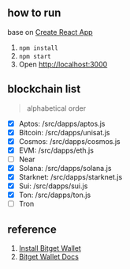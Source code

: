## how to run 
base on [Create React App](https://github.com/facebook/create-react-app)

1. `npm install`
2. `npm start`
3. Open [http://localhost:3000](http://localhost:3000) 


## blockchain list
> alphabetical order

- [x] Aptos: /src/dapps/aptos.js
- [x] Bitcoin: /src/dapps/unisat.js
- [x] Cosmos: /src/dapps/cosmos.js
- [x] EVM: /src/dapps/eth.js
- [ ] Near
- [x] Solana: /src/dapps/solana.js
- [x] Starknet: /src/dapps/starknet.js
- [x] Sui: /src/dapps/sui.js
- [x] Ton: /src/dapps/ton.js
- [ ] Tron

## reference
1. [Install Bitget Wallet](https://web3.bitget.com/en/wallet-download)
2. [Bitget Wallet Docs](https://web3.bitget.com/en/docs/provider-api/evm.html)